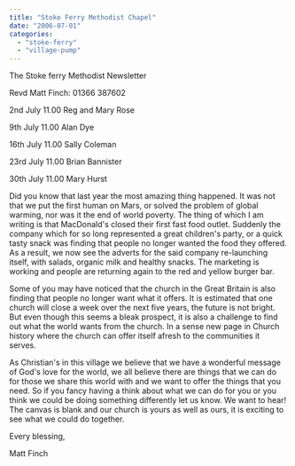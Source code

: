 ```yaml
---
title: "Stoke Ferry Methodist Chapel"
date: "2006-07-01"
categories: 
  - "stoke-ferry"
  - "village-pump"
---
```


The Stoke ferry Methodist Newsletter

Revd Matt Finch: 01366 387602

2nd July 11.00 Reg and Mary Rose

9th July 11.00 Alan Dye

16th July 11.00 Sally Coleman

23rd July 11.00 Brian Bannister

30th July 11.00 Mary Hurst

Did you know that last year the most amazing thing happened. It was not that we put the first human on Mars, or solved the problem of global warming, nor was it the end of world poverty. The thing of which I am writing is that MacDonald's closed their first fast food outlet. Suddenly the company which for so long represented a great children's party, or a quick tasty snack was finding that people no longer wanted the food they offered. As a result, we now see the adverts for the said company re-launching itself, with salads, organic milk and healthy snacks. The marketing is working and people are returning again to the red and yellow burger bar.

Some of you may have noticed that the church in the Great Britain is also finding that people no longer want what it offers. It is estimated that one church will close a week over the next five years, the future is not bright. But even though this seems a bleak prospect, it is also a challenge to find out what the world wants from the church. In a sense new page in Church history where the church can offer itself afresh to the communities it serves.

As Christian's in this village we believe that we have a wonderful message of God's love for the world, we all believe there are things that we can do for those we share this world with and we want to offer the things that you need. So if you fancy having a think about what we can do for you or you think we could be doing something differently let us know. We want to hear! The canvas is blank and our church is yours as well as ours, it is exciting to see what we could do together.

Every blessing,

Matt Finch
